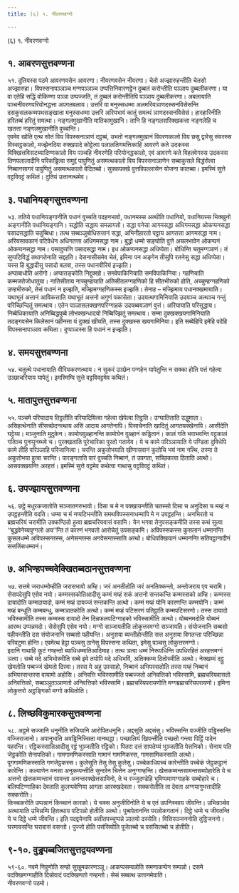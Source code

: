 ```yaml
---
title: (६) १. नीवरणवग्गो

---
```

(६) १. नीवरणवग्गो  


## १. आवरणसुत्तवण्णना

५१. दुतियस्स पठमे आवरणवसेन आवरणा। नीवरणवसेन नीवरणा। चेतो अज्झारुहन्तीति चेतसो अज्झारुहा। विपस्सनापञ्ञञ्च मग्गपञ्ञञ्च उप्पत्तिनिवारणट्ठेन दुब्बलं करोन्तीति पञ्ञाय दुब्बलीकरणा। या वा एतेहि सद्धिं वोकिण्णा पञ्ञा उप्पज्जति, तं दुब्बलं करोन्तीतिपि पञ्ञाय दुब्बलीकरणा। अबलायाति पञ्चनीवरणपरियोनद्धत्ता अपगतबलाय। उत्तरि वा मनुस्सधम्मा अलमरियञाणदस्सनविसेसन्ति दसकुसलकम्मपथसङ्खाता मनुस्सधम्मा उत्तरि अरियभावं कातुं समत्थं ञाणदस्सनविसेसं। हारहारिनीति हरितब्बं हरितुं समत्था। नङ्गलमुखानीति मातिकामुखानि। तानि हि नङ्गलसरिक्खकत्ता नङ्गलेहि च खतत्ता नङ्गलमुखानीति वुच्चन्ति।  
एवमेव खोति एत्थ सोतं विय विपस्सनाञाणं दट्ठब्बं, उभतो नङ्गलमुखानं विवरणकालो विय छसु द्वारेसु संवरस्स विस्सट्ठकालो, मज्झेनदिया रुक्खपादे कोट्टेत्वा पलालतिणमत्तिकाहि आवरणे कते उदकस्स विक्खित्तविसटब्यादिण्णकालो विय पञ्चहि नीवरणेहि परियोनद्धकालो, एवं आवरणे कते विहतवेगस्स उदकस्स तिणपलालादीनि परिकड्ढित्वा समुद्दं पापुणितुं असमत्थकालो विय विपस्सनाञाणेन सब्बाकुसले विद्धंसेत्वा निब्बानसागरं पापुणितुं असमत्थकालो वेदितब्बो। सुक्कपक्खे वुत्तविपल्लासेन योजना कातब्बा। इमस्मिं सुत्ते वट्टविवट्टं कथितं। दुतियं उत्तानत्थमेव।  


## ३. पधानियङ्गसुत्तवण्णना

५३. ततिये पधानियङ्गानीति पधानं वुच्चति पदहनभावो, पधानमस्स अत्थीति पधानियो, पधानियस्स भिक्खुनो अङ्गानीति पधानियङ्गानि। सद्धोति सद्धाय समन्नागतो। सद्धा पनेसा आगमसद्धा अधिगमसद्धा ओकप्पनसद्धा पसादसद्धाति चतुब्बिधा। तत्थ सब्बञ्ञुबोधिसत्तानं सद्धा, अभिनीहारतो पट्ठाय आगतत्ता आगमसद्धा नाम। अरियसावकानं पटिवेधेन अधिगतत्ता अधिगमसद्धा नाम। बुद्धो धम्मो सङ्घोति वुत्ते अचलभावेन ओकप्पनं ओकप्पनसद्धा नाम। पसादुप्पत्ति पसादसद्धा नाम। इध ओकप्पनसद्धा अधिप्पेता। बोधिन्ति चतुमग्गञाणं। तं सुप्पटिविद्धं तथागतेनाति सद्दहति। देसनासीसमेव चेतं, इमिना पन अङ्गेन तीसुपि रतनेसु सद्धा अधिप्पेता। यस्स हि बुद्धादीसु पसादो बलवा, तस्स पधानवीरियं इज्झति।  
अप्पाबाधोति अरोगो। अप्पातङ्कोति निद्दुक्खो। समवेपाकिनियाति समविपाकिनिया। गहणियाति कम्मजतेजोधातुया। नातिसीताय नाच्चुण्हायाति अतिसीतलग्गहणिको हि सीतभीरुको होति, अच्चुण्हग्गहणिको उण्हभीरुको, तेसं पधानं न इज्झति, मज्झिमग्गहणिकस्स इज्झति। तेनाह – मज्झिमाय पधानक्खमायाति। यथाभूतं अत्तानं आविकत्ताति यथाभूतं अत्तनो अगुणं पकासेता। उदयत्थगामिनियाति उदयञ्च अत्थञ्च गन्तुं परिच्छिन्दितुं समत्थाय। एतेन पञ्ञासलक्खणपरिग्गाहकं उदयब्बयञाणं वुत्तं। अरियायाति परिसुद्धाय। निब्बेधिकायाति अनिब्बिद्धपुब्बे लोभक्खन्धादयो निब्बिज्झितुं समत्थाय। सम्मा दुक्खक्खयगामिनियाति तदङ्गवसेन किलेसानं पहीनत्ता यं दुक्खं खीयति, तस्स दुक्खस्स खयगामिनिया। इति सब्बेहिपि इमेहि पदेहि विपस्सनापञ्ञाव कथिता। दुप्पञ्ञस्स हि पधानं न इज्झति।  


## ४. समयसुत्तवण्णना

५४. चतुत्थे पधानायाति वीरियकरणत्थाय। न सुकरं उञ्छेन पग्गहेन यापेतुन्ति न सक्का होति पत्तं गहेत्वा उञ्छाचरियाय यापेतुं। इमस्मिम्पि सुत्ते वट्टविवट्टमेव कथितं।  


## ५. मातापुत्तसुत्तवण्णना

५५. पञ्चमे परियादाय तिट्ठतीति परियादियित्वा गहेत्वा खेपेत्वा तिट्ठति। उग्घातिताति उद्धुमाता।  
असिहत्थेनाति सीसच्छेदनत्थाय असिं आदाय आगतेनापि। पिसाचेनाति खादितुं आगतयक्खेनापि। आसीदेति घट्टेय्य। मञ्जुनाति मुदुकेन। कामोघवुळ्हानन्ति कामोघेन वुळ्हानं कड्ढितानं। कालं गति भवाभवन्ति वट्टकालं गतिञ्च पुनप्पुनब्भवे च। पुरक्खताति पुरेचारिका पुरतो गतायेव। ये च कामे परिञ्ञायाति ये पण्डिता दुविधेपि कामे तीहि परिञ्ञाहि परिजानित्वा। चरन्ति अकुतोभयाति खीणासवानं कुतोचि भयं नाम नत्थि, तस्मा ते अकुतोभया हुत्वा चरन्ति। पारङ्गताति पारं वुच्चति निब्बानं, तं उपगता, सच्छिकत्वा ठिताति अत्थो। आसवक्खयन्ति अरहत्तं। इमस्मिं सुत्ते वट्टमेव कथेत्वा गाथासु वट्टविवट्टं कथितं।  


## ६. उपज्झायसुत्तवण्णना

५६. छट्ठे मधुरकजातोति सञ्जातगरुभावो। दिसा च मे न पक्खायन्तीति चतस्सो दिसा च अनुदिसा च मय्हं न उपट्ठहन्तीति वदति। धम्मा च मं नप्पटिभन्तीति समथविपस्सनाधम्मापि मे न उपट्ठहन्ति। अनभिरतो च ब्रह्मचरियं चरामीति उक्कण्ठितो हुत्वा ब्रह्मचरियवासं वसामि। येन भगवा तेनुपसङ्कमीति तस्स कथं सुत्वा ‘‘बुद्धवेनेय्यपुग्गलो अय’’न्ति तं कारणं भगवतो आरोचेतुं उपसङ्कमि। अविपस्सकस्स कुसलानं धम्मानन्ति कुसलधम्मे अविपस्सन्तस्स, अनेसन्तस्स अगवेसन्तस्साति अत्थो। बोधिपक्खियानं धम्मानन्ति सतिपट्ठानादीनं सत्ततिंसधम्मानं।  


## ७. अभिण्हपच्चवेक्खितब्बठानसुत्तवण्णना

५७. सत्तमे जराधम्मोम्हीति जरासभावो अम्हि। जरं अनतीतोति जरं अनतिक्कन्तो, अन्तोजराय एव चरामि। सेसपदेसुपि एसेव नयो। कम्मस्सकोतिआदीसु कम्मं मय्हं सकं अत्तनो सन्तकन्ति कम्मस्सको अम्हि। कम्मस्स दायादोति कम्मदायादो, कम्मं मय्हं दायज्जं सन्तकन्ति अत्थो। कम्मं मय्हं योनि कारणन्ति कम्मयोनि। कम्मं मय्हं बन्धूति कम्मबन्धु, कम्मञातकोति अत्थो। कम्मं मय्हं पटिसरणं पतिट्ठाति कम्मपटिसरणो। तस्स दायादो भविस्सामीति तस्स कम्मस्स दायादो तेन दिन्नफलपटिग्गाहको भविस्सामीति अत्थो। योब्बनमदोति योब्बनं आरब्भ उप्पन्नमदो। सेसेसुपि एसेव नयो। मग्गो सञ्जायतीति लोकुत्तरमग्गो सञ्जायति। संयोजनानि सब्बसो पहीयन्तीति दस संयोजनानि सब्बसो पहीयन्ति। अनुसया ब्यन्तीहोन्तीति सत्त अनुसया विगतन्ता परिच्छिन्ना परिवटुमा होन्ति। एवमेत्थ हेट्ठा पञ्चसु ठानेसु विपस्सना कथिता, इमेसु पञ्चसु लोकुत्तरमग्गो।  
इदानि गाथाहि कूटं गण्हन्तो ब्याधिधम्मातिआदिमाह। तत्थ ञत्वा धम्मं निरूपधिन्ति उपधिरहितं अरहत्तमग्गं ञत्वा। सब्बे मदे अभिभोस्मीति सब्बे इमे तयोपि मदे अधिभविं, अतिक्कम्म ठितोस्मीति अत्थो। नेक्खम्मं दट्ठु खेमतोति पब्बज्जं खेमतो दिस्वा। तस्स मे अहु उस्साहो, निब्बानं अभिपस्सतोति तस्स मय्हं निब्बानं अभिपस्सन्तस्स वायामो अहोसि। अनिवत्ति भविस्सामीति पब्बज्जतो अनिवत्तिको भविस्सामि, ब्रह्मचरियवासतो अनिवत्तिको, सब्बञ्ञुतञ्ञाणतो अनिवत्तिको भविस्सामि। ब्रह्मचरियपरायणोति मग्गब्रह्मचरियपरायणो। इमिना लोकुत्तरो अट्ठङ्गिको मग्गो कथितोति।  


## ८. लिच्छविकुमारकसुत्तवण्णना

५८. अट्ठमे सज्जानि धनूनीति सजियानि आरोपितधनूनि। अद्दसूति अद्दसंसु। भविस्सन्ति वज्जीति वड्ढिस्सन्ति वज्जिराजानो। अपानुभाति अवड्ढिनिस्सिता मानथद्धा। पच्छालियं खिपन्तीति पच्छतो गन्त्वा पिट्ठिं पादेन पहरन्ति। रट्ठिकस्सातिआदीसु रट्ठं भुञ्जतीति रट्ठिको। पितरा दत्तं सापतेय्यं भुञ्जतीति पेत्तनिको। सेनाय पति जेट्ठकोति सेनापतिको। गामगामणिकस्साति गामानं गामणिकस्स, गामसामिकस्साति अत्थो। पूगगामणिकस्साति गणजेट्ठकस्स। कुलेसूति तेसु तेसु कुलेसु। पच्चेकाधिपच्चं कारेन्तीति पच्चेकं जेट्ठकट्ठानं कारेन्ति। कल्याणेन मनसा अनुकम्पन्तीति सुन्दरेन चित्तेन अनुग्गण्हन्ति। खेत्तकम्मन्तसामन्तसब्योहारेति ये च अत्तनो खेत्तकम्मन्तानं सामन्ता अनन्तरक्खेत्तसामिनो, ते च रज्जुदण्डेहि भूमिप्पमाणग्गाहके सब्बोहारे च। बलिपटिग्गाहिका देवताति कुलप्पवेणिया आगता आरक्खदेवता। सक्करोतीति ता देवता अग्गयागुभत्तादीहि सक्करोति।  
किच्चकरोति उप्पन्नानं किच्चानं कारको। ये चस्स अनुजीविनोति ये च एतं उपनिस्साय जीवन्ति। उभिन्नञ्चेव अत्थायाति उभिन्नम्पि हितत्थाय पटिपन्नो होतीति अत्थो। पुब्बपेतानन्ति परलोकगतानं। दिट्ठे धम्मे च जीवतन्ति ये च दिट्ठे धम्मे जीवन्ति। इति पदद्वयेनापि अतीतपच्चुप्पन्ने ञातयो दस्सेति। वित्तिसञ्जननोति तुट्ठिजननो। घरमावसन्ति घरावासं वसन्तो। पुज्जो होति पसंसियोति पूजेतब्बो च पसंसितब्बो च होतीति।  


## ९-१०. वुड्ढपब्बजितसुत्तद्वयवण्णना

५९-६०. नवमे निपुणोति सण्हो सुखुमकारणञ्ञू। आकप्पसम्पन्नोति समणाकप्पेन सम्पन्नो। दसमे पदक्खिणग्गाहीति दिन्नोवादं पदक्खिणतो गण्हन्तो। सेसं सब्बत्थ उत्तानमेवाति।  
नीवरणवग्गो पठमो।  